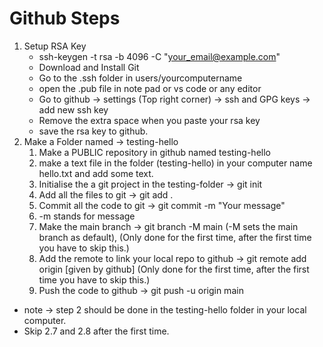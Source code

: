 # Github Steps

1. Setup RSA Key
   -  ssh-keygen -t rsa -b 4096 -C "your_email@example.com"
   -  Download and Install Git
   -  Go to the .ssh folder in users/yourcomputername
   -  open the .pub file in note pad or vs code or any editor
   -  Go to github -> settings (Top right corner) -> ssh and GPG keys -> add new ssh key
   -  Remove the extra space when you paste your rsa key
   -  save the rsa key to github.
2. Make a Folder named -> testing-hello
   1. Make a PUBLIC repository in github named testing-hello
   2. make a text file in the folder (testing-hello) in your computer name hello.txt and add some text.
   3. Initialise the a git project in the testing-folder -> git init
   4. Add all the files to git -> git add .
   5. Commit all the code to git -> git commit -m "Your message"
   6. -m stands for message
   7. Make the main branch -> git branch -M main (-M sets the main branch as default), (Only done for the first time, after the first time you have to skip this.)
   8. Add the remote to link your local repo to github -> git remote add origin [given by github] (Only done for the first time, after the first time you have to skip this.)
   9. Push the code to github -> git push -u origin main

- note -> step 2 should be done in the testing-hello folder in your local computer.
- Skip 2.7 and 2.8 after the first time.
